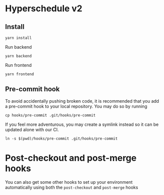 # Hyperschedule v2

## Install

```
yarn install
```

Run backend

```
yarn backend
```

Run frontend

```
yarn frontend
```

## Pre-commit hook

To avoid accidentally pushing broken code, it is recommended that
you add a pre-commit hook to your local repository. You may do so 
by running 
```shell
cp hooks/pre-commit .git/hooks/pre-commit
```

If you feel more adventurous, you may create a symlink instead so it can
be updated alone with our CI. 

```shell
ln -s $(pwd)/hooks/pre-commit .git/hooks/pre-commit
```

# Post-checkout and post-merge hooks

You can also get some other hooks to set up your environment automatically using both the `post-checkout` and `post-merge` hooks
